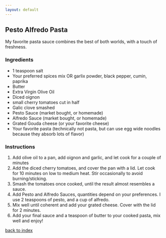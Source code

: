 ```yaml
---
layout: default
---
```


<!---
This is a comment. Note the triple dash to start, but double to end
-->

## Pesto Alfredo Pasta
<!---
Put your name or github username somewhere
usernam: aya47
-->

My favorite pasta sauce combines the best of both worlds, with a touch of freshness.

### Ingredients
- 1 teaspoon salt
- Your preferred spices mix OR garlix powder, black pepper, cumin, paprika
- Butter
- Extra Virgin Olive Oil
- Diced oignon 
- small cherry tomatoes cut in half
- Galic clove smashed
- Pesto Sauce (market bought, or homemade)
- Alfredo Sauce (market bought, or homemade)
- Grated Gouda cheese (or your favorite cheese)
- Your favorite pasta (technically not pasta, but can use egg wide noodles because they absorb lots of flavor)

### Instructions
1. Add olive oil to a pan, add oignon and garlic, and let cook for a couple of minutes
2. Add the diced cherry tomatoes, and cover the pan with a lid. Let cook for 10 minutes on low to medium heat. Stir occasionally to avoid burning/sticking. 
3. Smash the tomatoes once cooked, until the result almost resembles a sauce.
4. Add Pesto and Alfredo Sauces, quantities depend on your preferences. I use 2 teaspoons of pesto, and a cup of alfredo.  
5. Mix well until coherent and add your grated cheese. Cover with the lid for 2 minutes.
6. Add your final sauce and a teaspoon of butter to your cooked pasta, mix well and enjoy!

<!--
Keep this link to return to the index
-->
[back to index](../)